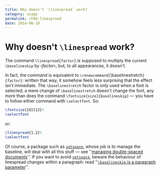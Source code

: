 ```yaml
---
title: Why doesn't `\linespread` work?
category: usage
permalink: /FAQ-linespread
date: 2014-06-10
---
```


# Why doesn't `\linespread` work?

The command `\linespread{factor}` is supposed to multiply
the current `\baselineskip` by &lsaquo;_factor_&rsaquo;; but, to all
appearances, it doesn't.

In fact, the command is equivalent to
`\renewcommand{`\baselinestretch`}{factor}`: written that
way, it somehow feels less surprising that the effect isn't immediate.
The `\baselinestretch` factor is only used when a font is selected;
a mere change of `\baselinestretch` doesn't change the font, any
more than does the command
`\fontsize{size}{baselineskip}`&nbsp;&mdash; you have to follow
either command with `\selectfont`.  So:
```latex
\fontsize{10}{12}%
\selectfont
```
or:
```latex
\linespread{1.2}%
\selectfont
```
Of course, a package such as [`setspace`](https://ctan.org/pkg/setspace), whose job is to
manage the baseline, will deal with all this stuff&nbsp;&mdash; see
''[managing double-spaced documents](FAQ-linespace)''.  If
you want to avoid [`setspace`](https://ctan.org/pkg/setspace), beware the behaviour of
linespread changes within a paragraph: read 
''[`\baselineskip` is a paragraph parameter](FAQ-baselinepar)''.


